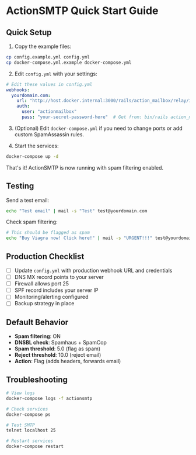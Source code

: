 # ActionSMTP Quick Start Guide

## Quick Setup

1. Copy the example files:

```bash
cp config.example.yml config.yml
cp docker-compose.yml.example docker-compose.yml
```

2. Edit `config.yml` with your settings:

```yaml
# Edit these values in config.yml
webhooks:
  yourdomain.com:
    url: "http://host.docker.internal:3000/rails/action_mailbox/relay/inbound_emails"
    auth:
      user: "actionmailbox"
      pass: "your-secret-password-here"  # Get from: bin/rails action_mailbox:ingress:details
```

3. (Optional) Edit `docker-compose.yml` if you need to change ports or add custom SpamAssassin rules.

4. Start the services:

```bash
docker-compose up -d
```

That's it! ActionSMTP is now running with spam filtering enabled.

## Testing

Send a test email:
```bash
echo "Test email" | mail -s "Test" test@yourdomain.com
```

Check spam filtering:
```bash
# This should be flagged as spam
echo "Buy Viagra now! Click here!" | mail -s "URGENT!!!" test@yourdomain.com
```

## Production Checklist

- [ ] Update `config.yml` with production webhook URL and credentials
- [ ] DNS MX record points to your server
- [ ] Firewall allows port 25
- [ ] SPF record includes your server IP
- [ ] Monitoring/alerting configured
- [ ] Backup strategy in place

## Default Behavior

- **Spam filtering**: ON
- **DNSBL check**: Spamhaus + SpamCop
- **Spam threshold**: 5.0 (flag as spam)
- **Reject threshold**: 10.0 (reject email)
- **Action**: Flag (adds headers, forwards email)

## Troubleshooting

```bash
# View logs
docker-compose logs -f actionsmtp

# Check services
docker-compose ps

# Test SMTP
telnet localhost 25

# Restart services
docker-compose restart
```
